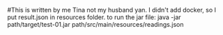 #This is written by me Tina not my husband yan. I didn't add docker, so I put result.json in resources folder. to run the jar file:
java -jar path/target/test-01.jar path/src/main/resources/readings.json
